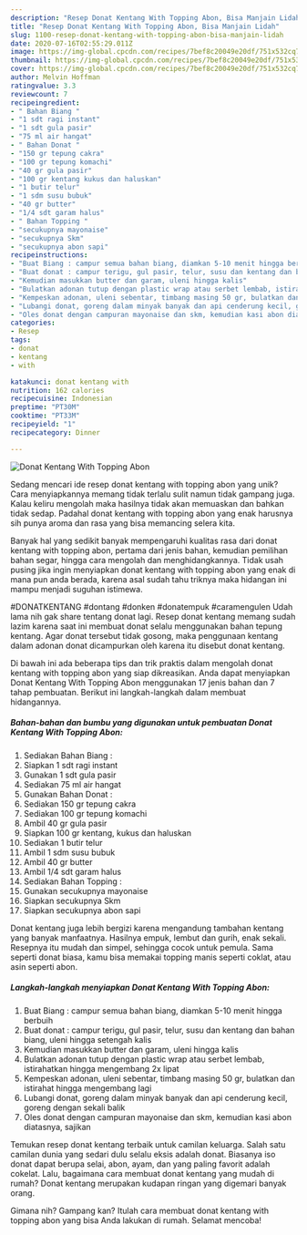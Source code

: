 ```yaml
---
description: "Resep Donat Kentang With Topping Abon, Bisa Manjain Lidah"
title: "Resep Donat Kentang With Topping Abon, Bisa Manjain Lidah"
slug: 1100-resep-donat-kentang-with-topping-abon-bisa-manjain-lidah
date: 2020-07-16T02:55:29.011Z
image: https://img-global.cpcdn.com/recipes/7bef8c20049e20df/751x532cq70/donat-kentang-with-topping-abon-foto-resep-utama.jpg
thumbnail: https://img-global.cpcdn.com/recipes/7bef8c20049e20df/751x532cq70/donat-kentang-with-topping-abon-foto-resep-utama.jpg
cover: https://img-global.cpcdn.com/recipes/7bef8c20049e20df/751x532cq70/donat-kentang-with-topping-abon-foto-resep-utama.jpg
author: Melvin Hoffman
ratingvalue: 3.3
reviewcount: 7
recipeingredient:
- " Bahan Biang "
- "1 sdt ragi instant"
- "1 sdt gula pasir"
- "75 ml air hangat"
- " Bahan Donat "
- "150 gr tepung cakra"
- "100 gr tepung komachi"
- "40 gr gula pasir"
- "100 gr kentang kukus dan haluskan"
- "1 butir telur"
- "1 sdm susu bubuk"
- "40 gr butter"
- "1/4 sdt garam halus"
- " Bahan Topping "
- "secukupnya mayonaise"
- "secukupnya Skm"
- "secukupnya abon sapi"
recipeinstructions:
- "Buat Biang : campur semua bahan biang, diamkan 5-10 menit hingga berbuih"
- "Buat donat : campur terigu, gul pasir, telur, susu dan kentang dan bahan biang, uleni hingga setengah kalis"
- "Kemudian masukkan butter dan garam, uleni hingga kalis"
- "Bulatkan adonan tutup dengan plastic wrap atau serbet lembab, istirahatkan hingga mengembang 2x lipat"
- "Kempeskan adonan, uleni sebentar, timbang masing 50 gr, bulatkan dan istirahat hingga mengembang lagi"
- "Lubangi donat, goreng dalam minyak banyak dan api cenderung kecil, goreng dengan sekali balik"
- "Oles donat dengan campuran mayonaise dan skm, kemudian kasi abon diatasnya, sajikan"
categories:
- Resep
tags:
- donat
- kentang
- with

katakunci: donat kentang with 
nutrition: 162 calories
recipecuisine: Indonesian
preptime: "PT30M"
cooktime: "PT33M"
recipeyield: "1"
recipecategory: Dinner

---
```



![Donat Kentang With Topping Abon](https://img-global.cpcdn.com/recipes/7bef8c20049e20df/751x532cq70/donat-kentang-with-topping-abon-foto-resep-utama.jpg)

Sedang mencari ide resep donat kentang with topping abon yang unik? Cara menyiapkannya memang tidak terlalu sulit namun tidak gampang juga. Kalau keliru mengolah maka hasilnya tidak akan memuaskan dan bahkan tidak sedap. Padahal donat kentang with topping abon yang enak harusnya sih punya aroma dan rasa yang bisa memancing selera kita.

Banyak hal yang sedikit banyak mempengaruhi kualitas rasa dari donat kentang with topping abon, pertama dari jenis bahan, kemudian pemilihan bahan segar, hingga cara mengolah dan menghidangkannya. Tidak usah pusing jika ingin menyiapkan donat kentang with topping abon yang enak di mana pun anda berada, karena asal sudah tahu triknya maka hidangan ini mampu menjadi suguhan istimewa.

#DONATKENTANG #dontang #donken #donatempuk #caramengulen Udah lama nih gak share tentang donat lagi. Resep donat kentang memang sudah lazim karena saat ini membuat donat selalu menggunakan bahan tepung kentang. Agar donat tersebut tidak gosong, maka penggunaan kentang dalam adonan donat dicampurkan oleh karena itu disebut donat kentang.


Di bawah ini ada beberapa tips dan trik praktis dalam mengolah donat kentang with topping abon yang siap dikreasikan. Anda dapat menyiapkan Donat Kentang With Topping Abon menggunakan 17 jenis bahan dan 7 tahap pembuatan. Berikut ini langkah-langkah dalam membuat hidangannya.

<!--inarticleads1-->

##### Bahan-bahan dan bumbu yang digunakan untuk pembuatan Donat Kentang With Topping Abon:

1. Sediakan  Bahan Biang :
1. Siapkan 1 sdt ragi instant
1. Gunakan 1 sdt gula pasir
1. Sediakan 75 ml air hangat
1. Gunakan  Bahan Donat :
1. Sediakan 150 gr tepung cakra
1. Sediakan 100 gr tepung komachi
1. Ambil 40 gr gula pasir
1. Siapkan 100 gr kentang, kukus dan haluskan
1. Sediakan 1 butir telur
1. Ambil 1 sdm susu bubuk
1. Ambil 40 gr butter
1. Ambil 1/4 sdt garam halus
1. Sediakan  Bahan Topping :
1. Gunakan secukupnya mayonaise
1. Siapkan secukupnya Skm
1. Siapkan secukupnya abon sapi


Donat kentang juga lebih bergizi karena mengandung tambahan kentang yang banyak manfaatnya. Hasilnya empuk, lembut dan gurih, enak sekali. Resepnya itu mudah dan simpel, sehingga cocok untuk pemula. Sama seperti donat biasa, kamu bisa memakai topping manis seperti coklat, atau asin seperti abon. 

<!--inarticleads2-->

##### Langkah-langkah menyiapkan Donat Kentang With Topping Abon:

1. Buat Biang : campur semua bahan biang, diamkan 5-10 menit hingga berbuih
1. Buat donat : campur terigu, gul pasir, telur, susu dan kentang dan bahan biang, uleni hingga setengah kalis
1. Kemudian masukkan butter dan garam, uleni hingga kalis
1. Bulatkan adonan tutup dengan plastic wrap atau serbet lembab, istirahatkan hingga mengembang 2x lipat
1. Kempeskan adonan, uleni sebentar, timbang masing 50 gr, bulatkan dan istirahat hingga mengembang lagi
1. Lubangi donat, goreng dalam minyak banyak dan api cenderung kecil, goreng dengan sekali balik
1. Oles donat dengan campuran mayonaise dan skm, kemudian kasi abon diatasnya, sajikan


Temukan resep donat kentang terbaik untuk camilan keluarga. Salah satu camilan dunia yang sedari dulu selalu eksis adalah donat. Biasanya iso donat dapat berupa selai, abon, ayam, dan yang paling favorit adalah cokelat. Lalu, bagaimana cara membuat donat kentang yang mudah di rumah? Donat kentang merupakan kudapan ringan yang digemari banyak orang. 

Gimana nih? Gampang kan? Itulah cara membuat donat kentang with topping abon yang bisa Anda lakukan di rumah. Selamat mencoba!
